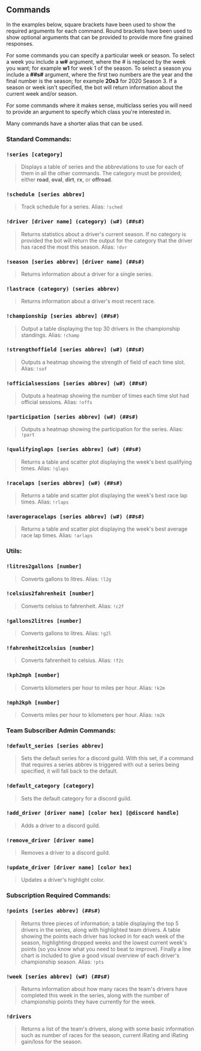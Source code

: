 ## Commands

In the examples below, square brackets have been used to show the required arguments for each command. Round brackets have been used to show optional arguments that can be provided to provide more fine grained responses.

For some commands you can specify a particular week or season. To select a week you include a **w#** argument, where the # is replaced by the week you want; for example **w1** for week 1 of the season. To select a season you include a **##s#** argument, where the first two numbers are the year and the final number is the season; for example **20s3** for 2020 Season 3. If a season or week isn't specified, the bot will return information about the current week and/or season.

For some commands where it makes sense, multiclass series you will need to provide an argument to specify which class you're interested in.

Many commands have a shorter alias that can be used.

### Standard Commands:
### `!series [category]`
> Displays a table of series and the abbreviations to use for each of them in all the other commands. The category must be provided; either **road**, **oval**, **dirt**, **rx**, or **offroad**.

### `!schedule [series abbrev]`
> Track schedule for a series. 
> Alias: `!sched`

### `!driver [driver name] (category) (w#) (##s#)`
> Returns statistics about a driver's current season. If no category is provided the bot will return the output for the category that the driver has raced the most this season.
> Alias: `!dvr`

### `!season [series abbrev] [driver name] (##s#)`
> Returns information about a driver for a single series.

### `!lastrace (category) (series abbrev)`
> Returns information about a driver's most recent race.

### `!championship [series abbrev] (##s#)`
> Output a table displaying the top 30 drivers in the championship standings. 
> Alias: `!champ`

### `!strengthoffield [series abbrev] (w#) (##s#)`
> Outputs a heatmap showing the strength of field of each time slot. 
> Alias: `!sof`

### `!officialsessions [series abbrev] (w#) (##s#)`
> Outputs a heatmap showing the number of times each time slot had official sessions. 
> Alias: `!offs`

### `!participation [series abbrev] (w#) (##s#)`
> Outputs a heatmap showing the participation for the series. 
> Alias: `!part`

### `!qualifyinglaps [series abbrev] (w#) (##s#)`
> Returns a table and scatter plot displaying the week's best qualifying times. 
> Alias: `!qlaps`

### `!racelaps [series abbrev] (w#) (##s#)`
> Returns a table and scatter plot displaying the week's best race lap times. 
> Alias: `!rlaps`

### `!averageracelaps [series abbrev] (w#) (##s#)`
> Returns a table and scatter plot displaying the week's best average race lap times. 
> Alias: `!arlaps`

### Utils:
### `!litres2gallons [number]`
> Converts gallons to litres. 
> Alias: `!l2g`

### `!celsius2fahrenheit [number]`
> Converts celsius to fahrenheit. 
> Alias: `!c2f`

### `!gallons2litres [number]`
> Converts gallons to litres. 
> Alias: `!g2l`

### `!fahrenheit2celsius [number]`
> Converts fahrenheit to celsius. 
> Alias: `!f2c`

### `!kph2mph [number]`
> Converts kilometers per hour to miles per hour. 
> Alias: `!k2m`

### `!mph2kph [number]`
> Converts miles per hour to kilometers per hour. 
> Alias: `!m2k`

### Team Subscriber Admin Commands:
### `!default_series [series abbrev]`
> Sets the default series for a discord guild. With this set, if a command that requires a series abbrev is triggered with out a series being specified, it will fall back to the default.

### `!default_category [category]`
> Sets the default category for a discord guild.

### `!add_driver [driver name] [color hex] [@discord handle]`
> Adds a driver to a discord guild.

### `!remove_driver [driver name]`
> Removes a driver to a discord guild.


### `!update_driver [driver name] [color hex]`
> Updates a driver's highlight color.

### Subscription Required Commands:
### `!points [series abbrev] (##s#)`
> Returns three pieces of information; a table displaying the top 5 drivers in the series, along with highlighted team drivers. A table showing the points each driver has locked in for each week of the season, highlighting dropped weeks and the lowest current week's points (so you know what you need to beat to improve). Finally a line chart is included to give a good visual overview of each driver's championship season.
> Alias: `!pts`

### `!week [series abbrev] (w#) (##s#)`
> Returns information about how many races the team's drivers have completed this week in the series, along with the number of championship points they have currently for the week.

### `!drivers`
> Returns a list of the team's drivers, along with some basic information such as number of races for the season, current iRating and iRating gain/loss for the season.

